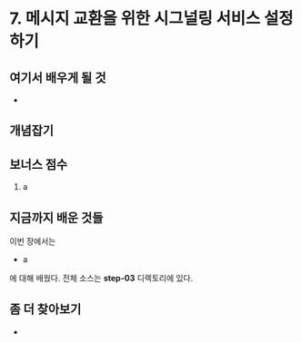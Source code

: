 # 7. 메시지 교환을 위한 시그널링 서비스 설정하기

## 여기서 배우게 될 것

*

## 개념잡기


## 보너스 점수
1. a

## 지금까지 배운 것들

이번 장에서는

* a

에 대해 배웠다. 전체 소스는 **step-03** 디렉토리에 있다.

## 좀 더 찾아보기
* 